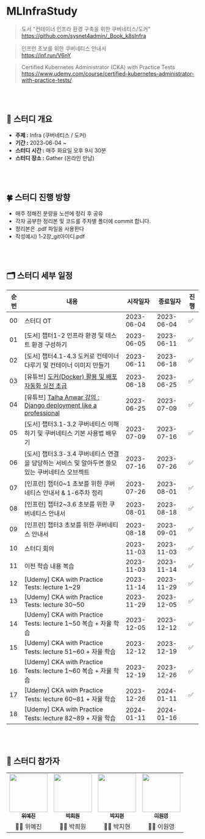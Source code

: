 # MLInfraStudy
> 도서 "컨테이너 인프라 환경 구축을 위한 쿠버네티스/도커"
> <br>
> https://github.com/sysnet4admin/_Book_k8sInfra

> 인프런 초보를 위한 쿠버네티스 안내서
> <br>
> https://inf.run/V6nY

> Certified Kubernetes Administrator (CKA) with Practice Tests
> <br>
> https://www.udemy.com/course/certified-kubernetes-administrator-with-practice-tests/

<br>
<br>

## 📌 스터디 개요

- **주제 :** Infra (쿠버네티스 / 도커)
- **기간 :** 2023-06-04 ~
- **스터디 시간 :** 매주 화요일 오후 9시 30분
- **스터디 장소 :** Gather (온라인 만남)

<br>
<br>

## 🍀 스터디 진행 방향

- 매주 정해진 분량을 노션에 정리 후 공유
- 각자 공부한 정리본 및 코드를 주차별 폴더에 commit 합니다.
- 정리본은 .pdf 파일을 사용한다
- 작성예시) 1-2장_git아이디.pdf

<br>
<br>

## 🗂 스터디 세부 일정

|순번|내용|시작일자|종료일자|진행|
|---|---|---|---|---|
|00|스터디 OT|2023-06-04|2023-06-04|✅|
|01|[도서] 챕터1-2 인프라 환경 및 테스트 환경 구성하기|2023-06-05|2023-06-11|✅|
|02|[도서] 챕터4.1-4.3 도커로 컨테이너 다루기 및 컨테이너 이미지 만들기|2023-06-11|2023-06-18|✅|
|03|[유튜브] [도커(Docker) 활용 및 배포 자동화 실전 초급](https://www.youtube.com/playlist?list=PLRx0vPvlEmdChjc6N3JnLaX-Gihh5pHcx)|2023-06-18|2023-06-25|✅|
|04|[유튜브] [Talha Anwar 강의 : Django deployment like a professional](https://www.youtube.com/playlist?list=PLtGXgNsNHqPRIREAxyE47turTLeJMgXf2)|2023-06-25|2023-07-09|✅|
|05|[도서] 챕터3.1-3.2 쿠버네티스 이해하기 및 쿠버네티스 기본 사용법 배우기|2023-07-09|2023-07-16|✅|
|06|[도서] 챕터3.3-3.4 쿠버네티스 연결을 담당하는 서비스 및 알아두면 쓸모 있는 쿠버네티스 오브젝트|2023-07-16|2023-07-26|✅|
|07|[인프런] 챕터0~1 초보를 위한 쿠버네티스 안내서 & 1-6주차 정리|2023-07-26|2023-08-01|✅|
|08|[인프런] 챕터2~3.6 초보를 위한 쿠버네티스 안내서|2023-08-01|2023-08-18|✅|
|09|[인프런] 챕터3 초보를 위한 쿠버네티스 안내서|2023-08-18|2023-09-01|✅|
|10|스터디 회의|2023-11-03|2023-11-03|✅|
|11|이전 학습 내용 복습|2023-11-03|2023-11-14|✅|
|12|[Udemy] CKA with Practice Tests: lecture 1~29|2023-11-14|2023-11-29|✅|
|13|[Udemy] CKA with Practice Tests: lecture 30~50|2023-11-29|2023-12-05|✅|
|14|[Udemy] CKA with Practice Tests: lecture 1~50 복습 + 자율 학습|2023-12-05|2023-12-12|✅|
|15|[Udemy] CKA with Practice Tests: lecture 51~60 + 자율 학습|2023-12-12|2023-12-19|✅|
|16|[Udemy] CKA with Practice Tests: lecture 1~60 복습 + 자율 학습|2023-12-19|2023-12-26|✅|
|17|[Udemy] CKA with Practice Tests: lecture 60~81 + 자율 학습|2023-12-26|2024-01-11|✅|
|18|[Udemy] CKA with Practice Tests: lecture 82~89 + 자율 학습|2024-01-11|2024-01-16||

<br>
<br>

## 👩 스터디 참가자

<table>
  <tr>
    <td align="center"><a href="https://github.com/bokkuembab"><img src="https://avatars.githubusercontent.com/u/88229105?v=4" width="100px;"><br /><sub><b>위예진</b></sub></td>
    <td align="center"><a href="https://github.com/heewon00" width="125" height="170"><img src="https://avatars.githubusercontent.com/u/55778040?v=4" width="100px;"><br /><sub><b>박희원</b></sub></td>
    <td align="center"><a href="https://github.com/jjhh0210"><img src="https://avatars.githubusercontent.com/u/85385027?v=4" width="100px;"><br /><sub><b>박지현</b></sub></td>
    <td align="center"><a href="https://github.com/lwy210"><img src="https://avatars.githubusercontent.com/u/33020581?v=4" width="100px;"><br /><sub><b>이원영</b></sub></td>
  </tr>
   <tr>
     <td align="center">👧🏻 위예진</td>
     <td align="center">👧🏻 박희원</td>
     <td align="center">👧🏻 박지현</td>
     <td align="center">👧🏻 이원영</td>
 </tr>
</table>


<br>
<br>
